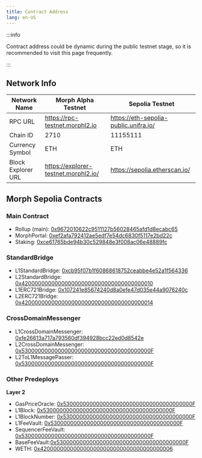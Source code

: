 ```yaml
---
title: Contract Address
lang: en-US
---
```


:::info

Contract address could be dynamic during the public testnet stage, so it is recommended to visit this page frequently.

:::

## Network Info

| Network Name | Morph Alpha Testnet | Sepolia Testnet |
| --- | --- | --- |
| RPC URL | https://rpc-testnet.morphl2.io | https://eth-sepolia-public.unifra.io/ |
| Chain ID | 2710 | 11155111 |
| Currency Symbol | ETH | ETH |
| Block Explorer URL | https://explorer-testnet.morphl2.io/ | https://sepolia.etherscan.io/ |

## Morph Sepolia Contracts

### Main Contract

- Rollup (main): [0x9672010622c9511127b56028465afd1d8ecabc65](https://sepolia.etherscan.io/address/0x9672010622c9511127b56028465afd1d8ecabc65)
- MorphPortal: [0xef2afa792412ae5edf7e54dc6830f5117e2bd22c](https://sepolia.etherscan.io/address/0xef2afa792412ae5edf7e54dc6830f5117e2bd22c)
- Staking: [0xce61765bde94b30c529848e3f008ac06e48889fc](https://sepolia.etherscan.io/address/0xce61765bde94b30c529848e3f008ac06e48889fc)

### StandardBridge

- L1StandardBridge: [0xcb95f07b1f60868618752ceabbe4e52a1f564336](https://sepolia.etherscan.io/address/0xcb95f07b1f60868618752ceabbe4e52a1f564336)
- L2StandardBridge: [0x4200000000000000000000000000000000000010](https://explorer-testnet.morphl2.io/address/0x4200000000000000000000000000000000000010)
- L1ERC721Bridge: [0x107241e85674240d8a0efe47d035e44a9076240c](https://sepolia.etherscan.io/address/0x107241e85674240d8a0efe47d035e44a9076240c)
- L2ERC721Bridge: [0x4200000000000000000000000000000000000014](https://explorer-testnet.morphl2.io/address/0x4200000000000000000000000000000000000014)

### CrossDomainMessenger

- L1CrossDomainMessenger: [0xfe26613a717a793560df394928bcc22ed0d8542e](https://sepolia.etherscan.io/address/0xfe26613a717a793560df394928bcc22ed0d8542e)
- L2CrossDomainMessenger: [0x530000000000000000000000000000000000000F](https://explorer-testnet.morphl2.io/address/0x4200000000000000000000000000000000000007)
- L2ToL1MessagePasser: [0x530000000000000000000000000000000000000F](https://explorer-testnet.morphl2.io/address/0x5300000000000000000000000000000000000001)

### Other Predeploys

**Layer 2**

- GasPriceOracle: [0x530000000000000000000000000000000000000F](https://explorer-testnet.morphl2.io/address/0x530000000000000000000000000000000000000F)
- L1Block: [0x530000000000000000000000000000000000000F](https://explorer-testnet.morphl2.io/address/0x4200000000000000000000000000000000000015)
- L1BlockNumber: [0x530000000000000000000000000000000000000F](https://explorer-testnet.morphl2.io/address/0x4200000000000000000000000000000000000013)
- L1FeeVault: [0x530000000000000000000000000000000000000F](https://explorer-testnet.morphl2.io/address/0x420000000000000000000000000000000000001a)
- SequencerFeeVault: [0x530000000000000000000000000000000000000F](https://explorer-testnet.morphl2.io/address/0x4200000000000000000000000000000000000011)
- BaseFeeVault:[0x530000000000000000000000000000000000000F](https://explorer-testnet.morphl2.io/address/0x4200000000000000000000000000000000000019)
- WETH: [0x4200000000000000000000000000000000000006](https://explorer-testnet.morphl2.io/address/0x4200000000000000000000000000000000000006)
